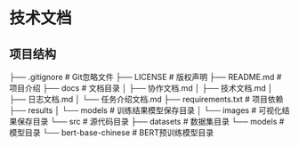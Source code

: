 # 技术文档

## 项目结构

├── .gitignore # Git忽略文件
├── LICENSE # 版权声明
├── README.md # 项目介绍
├── docs # 文档目录
│   ├── 协作文档.md
│   ├── 技术文档.md
│   ├── 日志文档.md
│   └── 任务介绍文档.md
├── requirements.txt # 项目依赖
├── results
│   └── models # 训练结果模型保存目录
│   └── images # 可视化结果保存目录
└── src # 源代码目录
    ├── datasets # 数据集目录
    └── models # 模型目录
        └── bert-base-chinese  # BERT预训练模型目录

